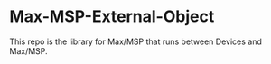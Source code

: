 # Max-MSP-External-Object
This repo is the library for Max/MSP that runs between Devices and Max/MSP.
